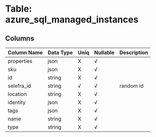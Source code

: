 # Table: azure_sql_managed_instances

## Columns 

|  Column Name   |  Data Type  | Uniq | Nullable | Description | 
|  ----  | ----  | ----  | ----  | ---- | 
| properties | json | X | √ |  | 
| sku | json | X | √ |  | 
| id | string | X | √ |  | 
| selefra_id | string | √ | √ | random id | 
| location | string | X | √ |  | 
| identity | json | X | √ |  | 
| tags | json | X | √ |  | 
| name | string | X | √ |  | 
| type | string | X | √ |  | 


